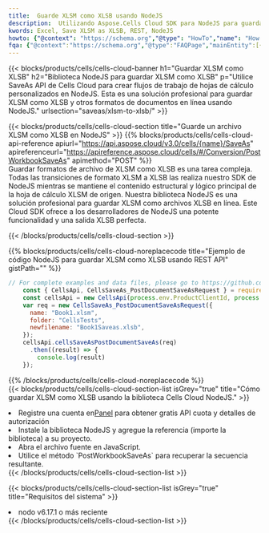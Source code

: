 ```yaml
---
title:  Guarde XLSM como XLSB usando NodeJS
description:  Utilizando Aspose.Cells Cloud SDK para NodeJS para guardar el archivo en formato XLSM como archivo en formato XLSB.
kwords: Excel, Save XLSM as XLSB, REST, NodeJS
howto: {"@context": "https://schema.org","@type": "HowTo","name": "How to save XLSM as XLSB using the Cells Cloud NodeJS library.","description": "How to save XLSM as XLSB using the Cells Cloud NodeJS library.","image": {"@type": "ImageObject"},"url": "/nodejs/saveas/xlsm-to-xlsb/","step": [{ "@type": "HowToStep","name": "How to save XLSM as XLSB using the Cells Cloud NodeJS library. step 1", "image": {"@type": "ImageObject",},"url": "/nodejs/saveas/xlsm-to-xlsb/","text": "Register an account at <a href='https://dashboard.aspose.cloud/'>Dashboard</a> to get free API quota & authorization details",},{ "@type": "HowToStep","name": "How to save XLSM as XLSB using the Cells Cloud NodeJS library. step 1", "image": {"@type": "ImageObject",},"url": "/nodejs/saveas/xlsm-to-xlsb/","text": "Install NodeJS library and add the reference (import the library) to your project.",},{ "@type": "HowToStep","name": "How to save XLSM as XLSB using the Cells Cloud NodeJS library. step 1", "image": {"@type": "ImageObject",},"url": "/nodejs/saveas/xlsm-to-xlsb/","text": "Open the source file in JavaScript.",},{ "@type": "HowToStep","name": "How to save XLSM as XLSB using the Cells Cloud NodeJS library. step 1", "image": {"@type": "ImageObject",},"url": "/nodejs/saveas/xlsm-to-xlsb/","text": "Use the `PostWorkbookSaveAs` method to retrieve the resulting stream.",}, ],"supply": {"@type": "HowToSupply","name": "document"},"tool": [{"@type": "HowToTool","name": "Visual Studio, Visual Studio Code, WebStorm"},{"@type": "HowToTool","name": "Aspose Cells"}],"totalTime": "PT6M"}
fqa: {"@context":"https://schema.org","@type":"FAQPage","mainEntity":[{"@type":"Question","name":"Why save file as other formats file in C# using REST API?","acceptedAnswer":{"@type":"Answer","text":"Documents are encoded in many ways, and some files may be incompatible with the software you use. To open and read such files, just save them as appropriate file formats.<br/><ol><li>Install .NET SDK and add the reference (import the library) to your project.</li><li>Open the source file in C# using REST API.</li><li>Call the PostWorkbookSaveAsRequest() method, passing an output filename with required extension.</li><li>Get the result of save as a separate file.</li></ol>"}},{"@type":"Question","name":"What file formats can I save as with your C# library?","acceptedAnswer":{"@type":"Answer","text":"We support a variety of file formats for conversion using .NET library, including XLSX, Excel, xls , PDF, CSV, HTML, Markdown, XML, PNG, JPG, TIFF, Json, TXT and many more."}},{"@type":"Question","name":"What is the maximum allowed file size for conversion using this .NET library?","acceptedAnswer":{"@type":"Answer","text":"There are no file size limits for format conversions using .NET library."}}]}
---
```

{{< blocks/products/cells/cells-cloud-banner h1="Guardar XLSM como XLSB" h2="Biblioteca NodeJS para guardar XLSM como XLSB" p="Utilice SaveAs API de Cells Cloud para crear flujos de trabajo de hojas de cálculo personalizados en NodeJS. Esta es una solución profesional para guardar XLSM como XLSB y otros formatos de documentos en línea usando NodeJS." urlsection="saveas/xlsm-to-xlsb/" >}}

{{< blocks/products/cells/cells-cloud-section title="Guarde un archivo XLSM como XLSB en NodeJS" >}}
{{% blocks/products/cells/cells-cloud-api-reference apiurl="https://api.aspose.cloud/v3.0/cells/{name}/SaveAs" apireferenceurl="https://apireference.aspose.cloud/cells/#/Conversion/PostWorkbookSaveAs" apimethod="POST" %}}
<br/>
Guardar formatos de archivo de XLSM como XLSB es una tarea compleja. Todas las transiciones de formato XLSM a XLSB las realiza nuestro SDK de NodeJS mientras se mantiene el contenido estructural y lógico principal de la hoja de cálculo XLSM de origen. Nuestra biblioteca NodeJS es una solución profesional para guardar XLSM como archivos XLSB en línea. Este Cloud SDK ofrece a los desarrolladores de NodeJS una potente funcionalidad y una salida XLSB perfecta.

{{< /blocks/products/cells/cells-cloud-section >}}

{{% blocks/products/cells/cells-cloud-noreplacecode title="Ejemplo de código NodeJS para guardar XLSM como XLSB usando REST API" gistPath="" %}}
  
```js
// For complete examples and data files, please go to https://github.com/aspose-cells-cloud/aspose-cells-cloud-node/
    const { CellsApi, CellsSaveAs_PostDocumentSaveAsRequest } = require("asposecellscloud");
    const cellsApi = new CellsApi(process.env.ProductClientId, process.env.ProductClientSecret);
    var req = new CellsSaveAs_PostDocumentSaveAsRequest({
      name: "Book1.xlsm",
      folder: "CellsTests",
      newfilename: "Book1Saveas.xlsb",
    });
    cellsApi.cellsSaveAsPostDocumentSaveAs(req)
      .then((result) => {
        console.log(result)
    });
```
  
{{% /blocks/products/cells/cells-cloud-noreplacecode %}}
<br/>
{{< blocks/products/cells/cells-cloud-section-list isGrey="true" title="Cómo guardar XLSM como XLSB usando la biblioteca Cells Cloud NodeJS." >}}
<li> Registre una cuenta en<a href="https://dashboard.aspose.cloud/">Panel</a> para obtener gratis API cuota y detalles de autorización</li>
<li>Instale la biblioteca NodeJS y agregue la referencia (importe la biblioteca) a su proyecto.</li>
<li>Abra el archivo fuente en JavaScript.</li>
<li>Utilice el método `PostWorkbookSaveAs` para recuperar la secuencia resultante.</li>
{{< /blocks/products/cells/cells-cloud-section-list >}}

{{< blocks/products/cells/cells-cloud-section-list isGrey="true" title="Requisitos del sistema" >}}
<li>nodo v6.17.1 o más reciente</li>
{{< /blocks/products/cells/cells-cloud-section-list >}}
